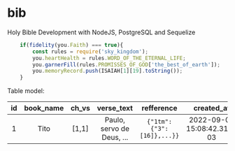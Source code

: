 # bib

Holy Bible Development with NodeJS, PostgreSQL and Sequelize


```javascript
    if(fidelity(you.Faith) === true){
        const rules = require('sky_kingdom');
        you.heartHealth = rules.WORD_OF_THE_ETERNAL_LIFE;
        you.garnerFill(rules.PROMISSES_OF_GOD['the_best_of_earth']);
        you.memoryRecord.push(ISAIAH[1][19].toString());
    }
```

Table model:

|  id   | book_name | ch_vs |                                                                   verse_text                                                                   |             refference              |         created_at         |         updated_at         |
| :---: | :-: | :---: | :-: | :-: | :-: | :-: |
|   1   |  Tito  | [1,1]  | Paulo, servo de Deus, ... | ```{"1tm":{"3":[16]},...}}``` | 2022-09-03 15:08:42.319-03 | 2022-09-03 15:08:42.319-03 |
